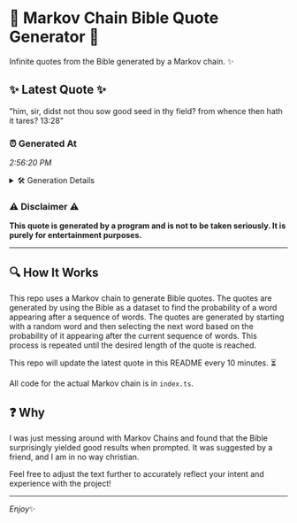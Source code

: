 # 📖 Markov Chain Bible Quote Generator 📖

Infinite quotes from the Bible generated by a Markov chain. ✨

## ✨ Latest Quote ✨
"him, sir, didst not thou sow good seed in thy field? from whence then hath it tares? 13:28"

### ⏰ Generated At
*2:56:20 PM*

<details>
    <summary>🛠️ Generation Details</summary>
    <p>
        <strong>🌱 Seed:</strong> him,<br>
        <strong>🔄 Iterations:</strong> 17<br>
        <strong>📜 Context History:</strong><br>[ him, ]: sir,<br>[ him,, sir, ]: didst<br>[ him,, sir,, didst ]: not<br>[ him,, sir,, didst, not ]: thou<br>[ him,, sir,, didst, not, thou ]: sow<br>[ him,, sir,, didst, not, thou, sow ]: good<br>[ sir,, didst, not, thou, sow, good ]: seed<br>[ didst, not, thou, sow, good, seed ]: in<br>[ not, thou, sow, good, seed, in ]: thy<br>[ thou, sow, good, seed, in, thy ]: field?<br>[ sow, good, seed, in, thy, field? ]: from<br>[ good, seed, in, thy, field?, from ]: whence<br>[ seed, in, thy, field?, from, whence ]: then<br>[ in, thy, field?, from, whence, then ]: hath<br>[ thy, field?, from, whence, then, hath ]: it<br>[ field?, from, whence, then, hath, it ]: tares?<br>[ from, whence, then, hath, it, tares? ]: 13:28<br>
    </p>
</details>

### ⚠️ Disclaimer ⚠️
**This quote is generated by a program and is not to be taken seriously. It is purely for entertainment purposes.**

---

## 🔍 How It Works

This repo uses a Markov chain to generate Bible quotes. The quotes are generated by using the Bible as a dataset to find the probability of a word appearing after a sequence of words. The quotes are generated by starting with a random word and then selecting the next word based on the probability of it appearing after the current sequence of words. This process is repeated until the desired length of the quote is reached.

This repo will update the latest quote in this README every 10 minutes. ⏳

All code for the actual Markov chain is in `index.ts`.

## ❓ Why

I was just messing around with Markov Chains and found that the Bible surprisingly yielded good results when prompted. 
It was suggested by a friend, and I am in no way christian.

Feel free to adjust the text further to accurately reflect your intent and experience with the project!

---

*Enjoy*✨
